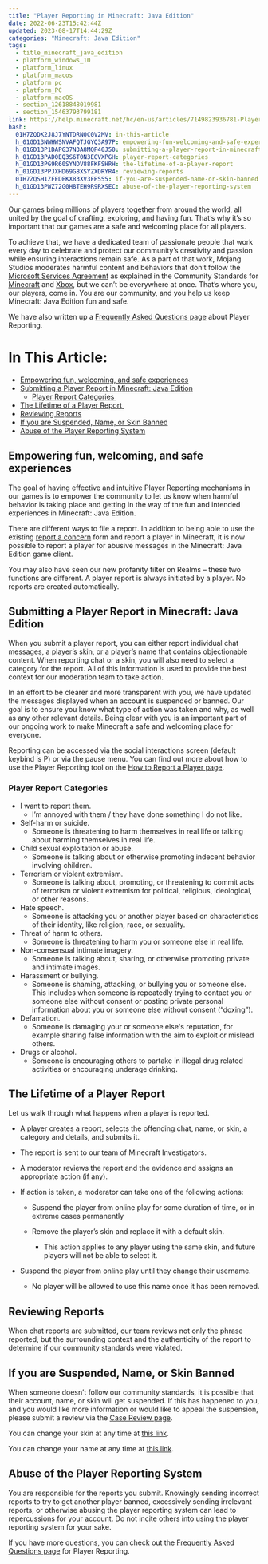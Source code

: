 ```yaml
---
title: "Player Reporting in Minecraft: Java Edition"
date: 2022-06-23T15:42:44Z
updated: 2023-08-17T14:44:29Z
categories: "Minecraft: Java Edition"
tags:
  - title_minecraft_java_edition
  - platform_windows_10
  - platform_linux
  - platform_macos
  - platform_pc
  - platform_PC
  - platform_macOS
  - section_12618848019981
  - section_15463793799181
link: https://help.minecraft.net/hc/en-us/articles/7149823936781-Player-Reporting-in-Minecraft-Java-Edition
hash:
  01H7ZQDK2J8J7YNTDRN0C0V2MV: in-this-article
  h_01GD13NWHWSNVAFQTJGYQ3A97P: empowering-fun-welcoming-and-safe-experiences
  h_01GD13P1DAPG37N3A8MQP40J50: submitting-a-player-report-in-minecraft-java-edition
  h_01GD13PAD0EQ3S6T0N3EGVXPGH: player-report-categories
  h_01GD13PG9R60SYNDV88FKFSHRH: the-lifetime-of-a-player-report
  h_01GD13PPJXHD69G8XSYZXDRYR4: reviewing-reports
  01H7ZQSH1ZFEDEKX83XV3FP555: if-you-are-suspended-name-or-skin-banned
  h_01GD13PWZ72G0H8TEH9R9RXSEC: abuse-of-the-player-reporting-system
---
```


Our games bring millions of players together from around the world, all united by the goal of crafting, exploring, and having fun. That’s why it’s so important that our games are a safe and welcoming place for all players.  

To achieve that, we have a dedicated team of passionate people that work every day to celebrate and protect our community’s creativity and passion while ensuring interactions remain safe. As a part of that work, Mojang Studios moderates harmful content and behaviors that don’t follow the [Microsoft Services Agreement](https://www.microsoft.com/en-us/servicesagreement/) as explained in the Community Standards for [Minecraft](https://www.minecraft.net/en-us/community-standards) and [Xbox](https://www.xbox.com/en-CA/legal/community-standards), but we can’t be everywhere at once. That’s where you, our players, come in. You are our community, and you help us keep Minecraft: Java Edition fun and safe. 

We have also written up a [Frequently Asked Questions page](../Manage-or-Troubleshoot-Realms/Minecraft-Java-Edition-Player-Reporting-FAQ.md) about Player Reporting. 

# In This Article:

- [Empowering fun, welcoming, and safe experiences](#empowering-fun-welcoming-and-safe-experiences)
- [Submitting a Player Report in Minecraft: Java Edition](#submitting-a-player-report-in-minecraft-java-edition)
  - [Player Report Categories ](#player-report-categories)
- [The Lifetime of a Player Report ](#the-lifetime-of-a-player-report)
- [Reviewing Reports](#reviewing-reports)
- [If you are Suspended, Name, or Skin Banned](#if-you-are-suspended-name-or-skin-banned)
- [Abuse of the Player Reporting System](#abuse-of-the-player-reporting-system)

## Empowering fun, welcoming, and safe experiences

The goal of having effective and intuitive Player Reporting mechanisms in our games is to empower the community to let us know when harmful behavior is taking place and getting in the way of the fun and intended experiences in Minecraft: Java Edition. 

There are different ways to file a report. In addition to being able to use the existing [report a concern](https://help.minecraft.net/hc/en-us/requests/new?ticket_form_id=4416074743565) form and report a player in Minecraft, it is now possible to report a player for abusive messages in the Minecraft: Java Edition game client. 

You may also have seen our new profanity filter on Realms – these two functions are different. A player report is always initiated by a player. No reports are created automatically. 

## Submitting a Player Report in Minecraft: Java Edition

When you submit a player report, you can either report individual chat messages, a player’s skin, or a player’s name that contains objectionable content. When reporting chat or a skin, you will also need to select a category for the report. All of this information is used to provide the best context for our moderation team to take action. 

In an effort to be clearer and more transparent with you, we have updated the messages displayed when an account is suspended or banned. Our goal is to ensure you know what type of action was taken and why, as well as any other relevant details. Being clear with you is an important part of our ongoing work to make Minecraft a safe and welcoming place for everyone.

Reporting can be accessed via the social interactions screen (default keybind is P) or via the pause menu. You can find out more about how to use the Player Reporting tool on the [How to Report a Player page](../Minecraft-Bedrock-Edition/How-to-Report-a-Player.md).   

### Player Report Categories

- I want to report them.
  - I’m annoyed with them / they have done something I do not like.
- Self-harm or suicide.
  - Someone is threatening to harm themselves in real life or talking about harming themselves in real life. 
- Child sexual exploitation or abuse.
  - Someone is talking about or otherwise promoting indecent behavior involving children. 
- Terrorism or violent extremism.
  - Someone is talking about, promoting, or threatening to commit acts of terrorism or violent extremism for political, religious, ideological, or other reasons.
- Hate speech.
  - Someone is attacking you or another player based on characteristics of their identity, like religion, race, or sexuality. 
- Threat of harm to others.
  - Someone is threatening to harm you or someone else in real life. 
- Non-consensual intimate imagery.
  - Someone is talking about, sharing, or otherwise promoting private and intimate images. 
- Harassment or bullying.
  - Someone is shaming, attacking, or bullying you or someone else. This includes when someone is repeatedly trying to contact you or someone else without consent or posting private personal information about you or someone else without consent (“doxing”). 
- Defamation.
  - Someone is damaging your or someone else's reputation, for example sharing false information with the aim to exploit or mislead others.  
- Drugs or alcohol.
  - Someone is encouraging others to partake in illegal drug related activities or encouraging underage drinking. 

## The Lifetime of a Player Report 

Let us walk through what happens when a player is reported. 

- A player creates a report, selects the offending chat, name, or skin, a category and details, and submits it.

- The report is sent to our team of Minecraft Investigators.

- A moderator reviews the report and the evidence and assigns an appropriate action (if any). 

- If action is taken, a moderator can take one of the following actions:

  - Suspend the player from online play for some duration of time, or in extreme cases permanently

  - Remove the player’s skin and replace it with a default skin.

    - This action applies to any player using the same skin, and future players will not be able to select it.

- Suspend the player from online play until they change their username.
  - No player will be allowed to use this name once it has been removed.

## Reviewing Reports

When chat reports are submitted, our team reviews not only the phrase reported, but the surrounding context and the authenticity of the report to determine if our community standards were violated.

## If you are Suspended, Name, or Skin Banned

When someone doesn’t follow our community standards, it is possible that their account, name, or skin will get suspended. If this has happened to you, and you would like more information or would like to appeal the suspension, please submit a review via the [Case Review page](https://help.minecraft.net/hc/en-us/requests/new?ticket_form_id=360003469452).

You can change your skin at any time at [this link](https://www.minecraft.net/en-us).

You can change your name at any time at [this link](https://www.minecraft.net/en-us).

## Abuse of the Player Reporting System

You are responsible for the reports you submit. Knowingly sending incorrect reports to try to get another player banned, excessively sending irrelevant reports, or otherwise abusing the player reporting system can lead to repercussions for your account. Do not incite others into using the player reporting system for your sake. 

If you have more questions, you can check out the [Frequently Asked Questions page](../Manage-or-Troubleshoot-Realms/Minecraft-Java-Edition-Player-Reporting-FAQ.md) for Player Reporting.
